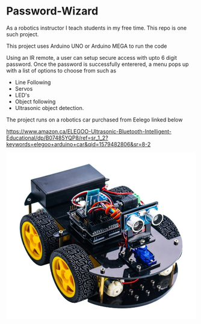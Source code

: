 # Password-Wizard
As a robotics instructor I teach students in my free time. This repo is one such project. 

This project uses Arduino UNO or Arduino MEGA to run the code

Using an IR remote, a user can setup secure access with upto 6 digit password. 
Once the password is successfully enterered, a menu pops up with a list of options to choose from such as 

- Line Following
- Servos 
- LED's 
- Object following
- Ultrasonic object detection. 

The project runs on a robotics car purchased from Eelego linked below

https://www.amazon.ca/ELEGOO-Ultrasonic-Bluetooth-Intelligent-Educational/dp/B07485YQP8/ref=sr_1_2?keywords=elegoo+arduino+car&qid=1579482806&sr=8-2

![GitHub Logo](ELEGO-Robot-1-Hardware-Pro.jpg)
